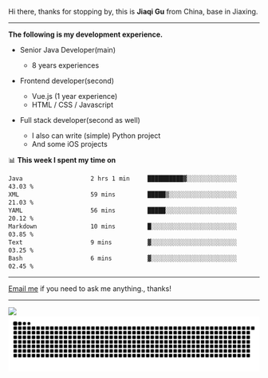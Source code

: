 Hi there, thanks for stopping by, this is **Jiaqi Gu** from China, base in Jiaxing.

---

**The following is my development experience.**

- Senior Java Developer(main)
  - 8 years experiences

- Frontend developer(second)
  - Vue.js (1 year experience)
  - HTML / CSS / Javascript
  
- Full stack developer(second as well)
  - I also can write (simple) Python project
  - And some iOS projects

📊 **This week I spent my time on**
<!--START_SECTION:waka-->

```text
Java                   2 hrs 1 min     ██████████▓░░░░░░░░░░░░░░   43.03 %
XML                    59 mins         █████▒░░░░░░░░░░░░░░░░░░░   21.03 %
YAML                   56 mins         █████░░░░░░░░░░░░░░░░░░░░   20.12 %
Markdown               10 mins         █░░░░░░░░░░░░░░░░░░░░░░░░   03.85 %
Text                   9 mins          ▓░░░░░░░░░░░░░░░░░░░░░░░░   03.25 %
Bash                   6 mins          ▓░░░░░░░░░░░░░░░░░░░░░░░░   02.45 %
```

<!--END_SECTION:waka-->

---

[Email me](mailto:htk2klwgr@mozmail.com?subject=Hiring_from_GitHub) if you need to ask me anything., thanks!

---

![]( https://visitor-badge.glitch.me/badge?page_id=githubgujiaqi)
![]( https://github.com/droid-Q/droid-Q/raw/output/github-contribution-grid-snake.svg#gh-dark-mode-only)
